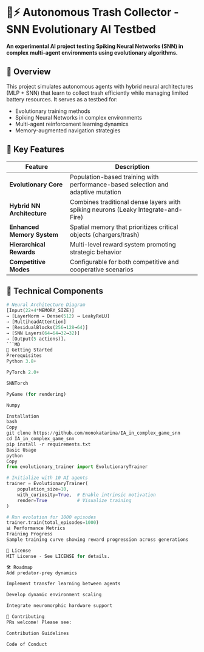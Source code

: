 # 🧠⚡ Autonomous Trash Collector - SNN Evolutionary AI Testbed

**An experimental AI project testing Spiking Neural Networks (SNN) in complex multi-agent environments using evolutionary algorithms.**

## 📌 Overview
This project simulates autonomous agents with hybrid neural architectures (MLP + SNN) that learn to collect trash efficiently while managing limited battery resources. It serves as a testbed for:
- Evolutionary training methods
- Spiking Neural Networks in complex environments
- Multi-agent reinforcement learning dynamics
- Memory-augmented navigation strategies

## 🌟 Key Features
| Feature | Description |
|---------|-------------|
| **Evolutionary Core** | Population-based training with performance-based selection and adaptive mutation |
| **Hybrid NN Architecture** | Combines traditional dense layers with spiking neurons (Leaky Integrate-and-Fire) |
| **Enhanced Memory System** | Spatial memory that prioritizes critical objects (chargers/trash) |
| **Hierarchical Rewards** | Multi-level reward system promoting strategic behavior |
| **Competitive Modes** | Configurable for both competitive and cooperative scenarios |

## 🧩 Technical Components
```python
# Neural Architecture Diagram
[Input(22+4*MEMORY_SIZE)] 
→ [LayerNorm → Dense(512) → LeakyReLU] 
→ [MultiheadAttention] 
→ [ResidualBlocks(256→128→64)] 
→ [SNN Layers(64→64→32→32)] 
→ [Output(5 actions)].
```MD
🚀 Getting Started
Prerequisites
Python 3.8+

PyTorch 2.0+

SNNTorch

PyGame (for rendering)

Numpy

Installation
bash
Copy
git clone https://github.com/monokatarina/IA_in_complex_game_snn
cd IA_in_complex_game_snn
pip install -r requirements.txt
Basic Usage
python
Copy
from evolutionary_trainer import EvolutionaryTrainer

# Initialize with 10 AI agents
trainer = EvolutionaryTrainer(
    population_size=10,
    with_curiosity=True,  # Enable intrinsic motivation
    render=True           # Visualize training
)

# Run evolution for 1000 episodes
trainer.train(total_episodes=1000)
📊 Performance Metrics
Training Progress
Sample training curve showing reward progression across generations

📜 License
MIT License - See LICENSE for details.

🛠 Roadmap
Add predator-prey dynamics

Implement transfer learning between agents

Develop dynamic environment scaling

Integrate neuromorphic hardware support

🤝 Contributing
PRs welcome! Please see:

Contribution Guidelines

Code of Conduct
